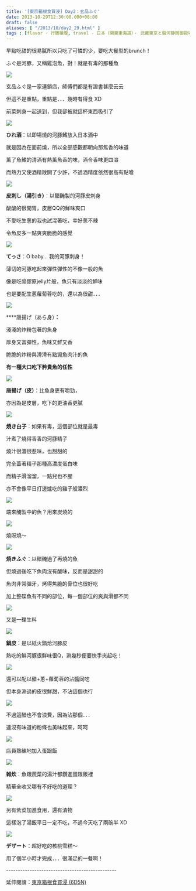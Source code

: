 ```yaml
---
title: '[東京箱根食買浸] Day2：玄品ふぐ'
date: 2013-10-29T12:30:00.000+08:00
draft: false
aliases: [ "/2013/10/day2_29.html" ]
tags : [flavor - 行膳積腹, travel - 日本（関東東海道）・ 武藏東京と駿河静岡御殿場と相模神奈川箱根]
---
```


早點吃甜的很易膩所以只吃了可憐的少，要吃大餐型的brunch！  

ふぐ是河豚，又稱雞泡魚，對！就是有毒的那種魚

[![](https://4.bp.blogspot.com/-vDVFBjsIAeA/XCRiQb76M6I/AAAAAAAACHU/775z1LuYOIAuJ1lUr7f0YrKQz0QAzzO-QCLcBGAs/s640/40.jpg)](https://4.bp.blogspot.com/-vDVFBjsIAeA/XCRiQb76M6I/AAAAAAAACHU/775z1LuYOIAuJ1lUr7f0YrKQz0QAzzO-QCLcBGAs/s1600/40.jpg)

玄品ふぐ是一家連鎖店，師傅們都是有證書甚麼云云

但這不是重點，重點是．．．幾時有得食 XD

  

前菜刺身一起送到，但我卻被就這杯東西吸引了

[![](https://3.bp.blogspot.com/-nWoPnHGydcs/XCRiVj4NbBI/AAAAAAAACHc/TvHCjbUySG0iFTbLv9NjNOKMYTMe19ROQCLcBGAs/s640/41.jpg)](https://3.bp.blogspot.com/-nWoPnHGydcs/XCRiVj4NbBI/AAAAAAAACHc/TvHCjbUySG0iFTbLv9NjNOKMYTMe19ROQCLcBGAs/s1600/41.jpg)

**ひれ酒**：以即場燒的河豚鰭放入日本酒中

就是因為在面前燒，所以全部感觀都朝向那焦香的味道

薰了魚鰭的清酒有熱薰魚香的味，酒令香味更四溢

而熱力又使酒精散開了少許，不過酒精度依然很高有點嗆

[![](https://3.bp.blogspot.com/-QDmTG-RI6Zk/XCRidOFkK7I/AAAAAAAACHg/BqnjirkC9x0harigqhmLGHv5MUcvaaNXACLcBGAs/s640/42.jpg)](https://3.bp.blogspot.com/-QDmTG-RI6Zk/XCRidOFkK7I/AAAAAAAACHg/BqnjirkC9x0harigqhmLGHv5MUcvaaNXACLcBGAs/s1600/42.jpg)

**皮刺し（湯引き）**：以醋醃製的河豚皮刺身

酸酸的很開胃，皮層QQ的鮮味爽口

不愛吃生蔥的我也試混著吃，幸好蔥不辣

令魚皮多一點爽爽脆脆的感覺

[![](https://1.bp.blogspot.com/-L42qnYXK__c/XCRijIC1AkI/AAAAAAAACHo/gZAitYlmJbE7GIEK35WDwGB-oxgR8KdUwCLcBGAs/s640/43.jpg)](https://1.bp.blogspot.com/-L42qnYXK__c/XCRijIC1AkI/AAAAAAAACHo/gZAitYlmJbE7GIEK35WDwGB-oxgR8KdUwCLcBGAs/s1600/43.jpg)

**てっさ**：O baby... 我的河豚刺身！

薄切的河豚吃起來彈性彈性的不像一般的魚

像是吃骨膠原jelly片般，魚只有淡淡的鮮味

也是要配生蔥蘿蔔蓉吃的，還以為很甜．．．

[![](https://3.bp.blogspot.com/-Q2-3I1jramQ/XCRir6Ie_nI/AAAAAAAACHw/oy1d8FJ9RSQAeyAJMe_QFH9RRe9r8_jpACLcBGAs/s640/44.jpg)](https://3.bp.blogspot.com/-Q2-3I1jramQ/XCRir6Ie_nI/AAAAAAAACHw/oy1d8FJ9RSQAeyAJMe_QFH9RRe9r8_jpACLcBGAs/s1600/44.jpg)

****唐揚げ（あら身）**：**  

淺淺的炸粉包著的魚身

  

厚身又富彈性，魚味又鮮又香  

  

脆脆的炸粉與滑滑有點濺魚肉汁的魚  

  

**有一種大口吃下矜貴魚的任性**

[![](https://3.bp.blogspot.com/-hzLvo97REFc/XCRixU8IYWI/AAAAAAAACH4/7S6IkfhhQm0RnkdNmcVFRXbIh2qiMp-jwCLcBGAs/s640/45.jpg)](https://3.bp.blogspot.com/-hzLvo97REFc/XCRixU8IYWI/AAAAAAAACH4/7S6IkfhhQm0RnkdNmcVFRXbIh2qiMp-jwCLcBGAs/s1600/45.jpg)

**唐揚げ（皮）**：比魚身更有嚼勁，

亦因為是皮層，吃下的更油香更膩

[![](https://3.bp.blogspot.com/-5QQkoHUvRGw/XCRi28UNoeI/AAAAAAAACIA/rkDeKUlvrWIO0O111s9Mt-nzUwo45p3eACLcBGAs/s640/46.jpg)](https://3.bp.blogspot.com/-5QQkoHUvRGw/XCRi28UNoeI/AAAAAAAACIA/rkDeKUlvrWIO0O111s9Mt-nzUwo45p3eACLcBGAs/s1600/46.jpg)

**焼き白子**：如果有毒，這個部位就是最毒

汁煮了燒得香香的河豚精子

燒汁很濃很惹味，也甜甜的

完全蓋著精子那種高濃度蛋白味

而精子滑溜溜，一點兒也不腥

亦不會像平日打邊爐吃的雞子般濃烈

[![](https://3.bp.blogspot.com/-zyxyaamjNNw/XCRi8hFNw3I/AAAAAAAACII/q3Xa8FXGVe0gx2avde8BG7mERAQjwg67ACLcBGAs/s640/47.jpg)](https://3.bp.blogspot.com/-zyxyaamjNNw/XCRi8hFNw3I/AAAAAAAACII/q3Xa8FXGVe0gx2avde8BG7mERAQjwg67ACLcBGAs/s1600/47.jpg)

端來醃製中的魚？用來炭燒的

[![](https://3.bp.blogspot.com/-2yIvLdgFPsU/XCRjDQc19jI/AAAAAAAACIQ/xwSW-Umz9kMd_oL56rfI47nQIbqoQXxyQCLcBGAs/s640/48.jpg)](https://3.bp.blogspot.com/-2yIvLdgFPsU/XCRjDQc19jI/AAAAAAAACIQ/xwSW-Umz9kMd_oL56rfI47nQIbqoQXxyQCLcBGAs/s1600/48.jpg)

燒呀燒～

[![](https://2.bp.blogspot.com/-weyjo1K5iuc/XCRjJpk6XoI/AAAAAAAACIY/DNKfARL2hpQ4DLaK1502Q3Vy0Lx9ZFE9ACLcBGAs/s640/49.jpg)](https://2.bp.blogspot.com/-weyjo1K5iuc/XCRjJpk6XoI/AAAAAAAACIY/DNKfARL2hpQ4DLaK1502Q3Vy0Lx9ZFE9ACLcBGAs/s1600/49.jpg)

**焼きふぐ**：以醋醃過了再燒的魚

但燒過後吃下魚肉沒有酸味，反而是甜甜的

魚肉非常彈牙，烤得焦脆的骨位也很好吃

加上整碟魚有不同的部位，每一個部位的爽與滑都不同

[![](https://1.bp.blogspot.com/-WOr1AQSP3lE/XCRjPxvolGI/AAAAAAAACIg/eask4HL1LbQ27ARhOfLosw7CcDRX3ScFwCLcBGAs/s640/50.jpg)](https://1.bp.blogspot.com/-WOr1AQSP3lE/XCRjPxvolGI/AAAAAAAACIg/eask4HL1LbQ27ARhOfLosw7CcDRX3ScFwCLcBGAs/s1600/50.jpg)

又是一碟生料

[![](https://1.bp.blogspot.com/-uL2zMU8DxIE/XCRjV8XRMfI/AAAAAAAACIo/xp20mx8blFIKD96Czy5NmW0B0KbViOrgACLcBGAs/s640/51.jpg)](https://1.bp.blogspot.com/-uL2zMU8DxIE/XCRjV8XRMfI/AAAAAAAACIo/xp20mx8blFIKD96Czy5NmW0B0KbViOrgACLcBGAs/s1600/51.jpg)

**鍋皮**：是以紙火鍋烚河豚皮

熱吃的鮮河豚很鮮味很Q，涮幾秒便要快手夾起吃！

[![](https://1.bp.blogspot.com/-9A51siUwnGg/XCRjdP5PjsI/AAAAAAAACIw/DjKnbtzLZ2wZPwtk5Y4eztejlwisx7PlQCLcBGAs/s640/52.jpg)](https://1.bp.blogspot.com/-9A51siUwnGg/XCRjdP5PjsI/AAAAAAAACIw/DjKnbtzLZ2wZPwtk5Y4eztejlwisx7PlQCLcBGAs/s1600/52.jpg)

還可以配以醋+蔥+蘿蔔蓉的沾醬同吃

但本身涮過的皮很鮮甜，不沾這個也行

[![](https://4.bp.blogspot.com/-2xkZa1hEpek/XCRjkeZxkOI/AAAAAAAACI0/QKr3NCYsuDQOz5dsvo5EW1Aa-KejRlG7gCLcBGAs/s640/53.jpg)](https://4.bp.blogspot.com/-2xkZa1hEpek/XCRjkeZxkOI/AAAAAAAACI0/QKr3NCYsuDQOz5dsvo5EW1Aa-KejRlG7gCLcBGAs/s1600/53.jpg)

不過這醋也不會浪費，因為沾那個．．．

連沒有味道的粉條也美味起來，呵呵

[![](https://4.bp.blogspot.com/-5irCmRqaMsE/XCRjqZsGIlI/AAAAAAAACI4/-IpFR1LqCg4QNURRCsdrg8wicvwYWlxlQCLcBGAs/s640/54.jpg)](https://4.bp.blogspot.com/-5irCmRqaMsE/XCRjqZsGIlI/AAAAAAAACI4/-IpFR1LqCg4QNURRCsdrg8wicvwYWlxlQCLcBGAs/s1600/54.jpg)

店員熟練地加入蛋跟飯

[![](https://2.bp.blogspot.com/-EPLmfvgzpEk/XCRjxWADheI/AAAAAAAACJA/Z7IIw1nVkvEp43AzhsfJd4wHpR5GLeBwACLcBGAs/s640/55.jpg)](https://2.bp.blogspot.com/-EPLmfvgzpEk/XCRjxWADheI/AAAAAAAACJA/Z7IIw1nVkvEp43AzhsfJd4wHpR5GLeBwACLcBGAs/s1600/55.jpg)

**雑炊**：魚跟蔬菜的湯汁都鑽進蛋跟飯裡

精華全收又哪有不好吃的道理？

[![](https://3.bp.blogspot.com/-eE47334fpx8/XCRj3tzfqDI/AAAAAAAACJI/eQmlBT_1sCcLZWb5tS0wc9Z0dE0B9qhuACLcBGAs/s640/56.jpg)](https://3.bp.blogspot.com/-eE47334fpx8/XCRj3tzfqDI/AAAAAAAACJI/eQmlBT_1sCcLZWb5tS0wc9Z0dE0B9qhuACLcBGAs/s1600/56.jpg)

另有紫菜加進食用，還有漬物

這樣泡了湯飯平日一定不吃，不過今天吃了兩碗半 XD

[![](https://3.bp.blogspot.com/-9DacfjIVfho/XCRj-K0nR3I/AAAAAAAACJM/Z0IM-0btfS4yQVHM2H77hHPpQ9cNX6hzgCLcBGAs/s640/57.jpg)](https://3.bp.blogspot.com/-9DacfjIVfho/XCRj-K0nR3I/AAAAAAAACJM/Z0IM-0btfS4yQVHM2H77hHPpQ9cNX6hzgCLcBGAs/s1600/57.jpg)

**デザート**：超好吃的核桃雪糕～

  

  

用了個半小時才完成．．．很滿足的一餐啊！  
  
\-----------------------------------------------  
  
延伸閱讀：[東京箱根食買浸 (6D5N)](http://www.hidie.net/2013/11/6d5n.html)